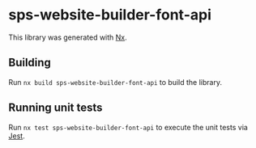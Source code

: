 # sps-website-builder-font-api

This library was generated with [Nx](https://nx.dev).

## Building

Run `nx build sps-website-builder-font-api` to build the library.

## Running unit tests

Run `nx test sps-website-builder-font-api` to execute the unit tests via [Jest](https://jestjs.io).
